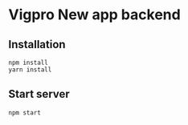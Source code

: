 # Vigpro New app backend

## Installation
```
npm install
yarn install
```

## Start server
```
npm start
```
